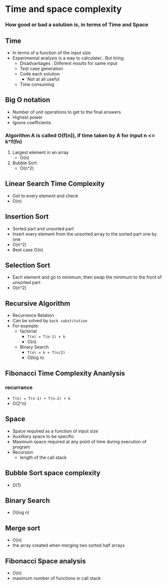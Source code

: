 # Time and space complexity
### How good or bad a solution is, in terms of Time and Space

## Time
+ In terms of a function of the input size
+ Experimental analysis is a way to calculate/.. But tiring
    + Disadvantages : Diiferent results for same input
    + Test case generation
    + Code each solution
        + Not at all useful
    + Time consuming

## Big O notation
+ Number of unit operations to get to the final answers
+ Highest power
+ Ignore coefficients

### Algorithm A is called O(f(n)), if time taken by A for input n <= k*f(fn)

1. Largest element in an array
    + O(n)
2. Bubble Sort
    + O(n^2)

## Linear Search Time Complexity
+ Got to every element and check
+ O(n)

## Insertion Sort
+ Sorted part and unsorted part
+ Insert every element from the unsorted array to the sorted part one by one
+ O(n^2)
+ Best case O(n)

## Selection Sort
+ Each element and go to minimum, then swap the minimum to the front of unsorted part
+ O(n^2)

## Recursive Algorithm
+ Recurrence Relation
+ Can be solved by `back substitution`
+ For example: 
    + factorial
        + `T(n) = T(n-1) + k`
        + O(n)
    + Binary Search
        + `T(n) = k + T(n/2)`
        + O(log n)

## Fibonacci Time Complexity Ananlysis
### recurrance
+ `T(n) = T(n-1) + T(n-2) + k`
+ O(2^n)

## Space
+ Space required as a function of input size
+ Auxilliary space to be specific
+ Maximum space required at any point of time during execution of program
+ Recursion
    + length of the call stack

## Bubble Sort space complexity
+ O(1)

## Binary Search
+ O(log n)

## Merge sort
+ O(n)
+ the array created when merging two sorted half arrays

## Fibonacci Space analysis
+ O(n)
+ maximum number of functions in call stack